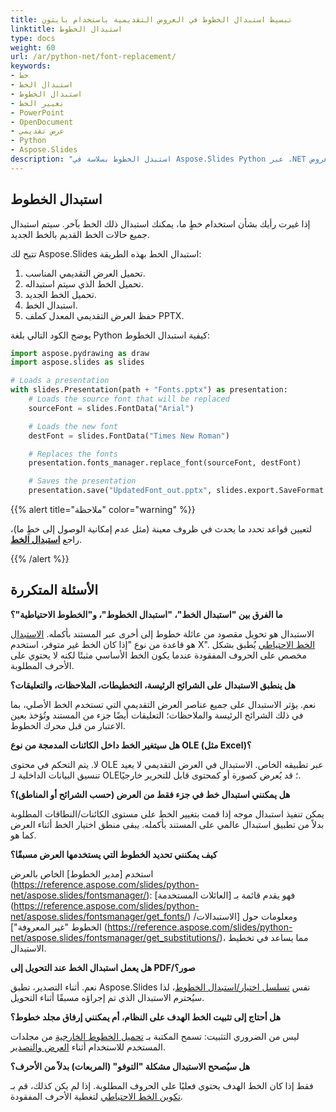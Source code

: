 ```yaml
---
title: تبسيط استبدال الخطوط في العروض التقديمية باستخدام بايثون
linktitle: استبدال الخطوط
type: docs
weight: 60
url: /ar/python-net/font-replacement/
keywords:
- خط
- استبدال الخط
- استبدال الخطوط
- تغيير الخط
- PowerPoint
- OpenDocument
- عرض تقديمي
- Python
- Aspose.Slides
description: "استبدل الخطوط بسلاسة في Aspose.Slides Python عبر .NET لضمان تناسق الطباعة في عروض PowerPoint وOpenDocument."
---
```


## **استبدال الخطوط**

إذا غيرت رأيك بشأن استخدام خطٍ ما، يمكنك استبدال ذلك الخط بآخر. سيتم استبدال جميع حالات الخط القديم بالخط الجديد.

تتيح لك Aspose.Slides استبدال الخط بهذه الطريقة:

1. تحميل العرض التقديمي المناسب.  
2. تحميل الخط الذي سيتم استبداله.  
3. تحميل الخط الجديد.  
4. استبدال الخط.  
5. حفظ العرض التقديمي المعدل كملف PPTX.

يوضح الكود التالي بلغة Python كيفية استبدال الخطوط:

```py
import aspose.pydrawing as draw
import aspose.slides as slides

# Loads a presentation
with slides.Presentation(path + "Fonts.pptx") as presentation:
    # Loads the source font that will be replaced
    sourceFont = slides.FontData("Arial")

    # Loads the new font
    destFont = slides.FontData("Times New Roman")

    # Replaces the fonts
    presentation.fonts_manager.replace_font(sourceFont, destFont)

    # Saves the presentation
    presentation.save("UpdatedFont_out.pptx", slides.export.SaveFormat.PPTX)
```

{{% alert title="ملاحظة" color="warning" %}} 

لتعيين قواعد تحدد ما يحدث في ظروف معينة (مثل عدم إمكانية الوصول إلى خطٍ ما)، راجع [**استبدال الخط**](/slides/ar/python-net/font-substitution/). 

{{% /alert %}}

## **الأسئلة المتكررة**

**ما الفرق بين "استبدال الخط"، "استبدال الخطوط"، و"الخطوط الاحتياطية"؟**

الاستبدال هو تحويل مقصود من عائلة خطوط إلى أخرى عبر المستند بأكمله. [الاستبدال](/slides/ar/python-net/font-substitution/) هو قاعدة من نوع "إذا كان الخط غير متوفر، استخدم X". [الخط الاحتياطي](/slides/ar/python-net/fallback-font/) يُطبق بشكل مخصص على الحروف المفقودة عندما يكون الخط الأساسي مثبتًا لكنه لا يحتوي على الأحرف المطلوبة.

**هل ينطبق الاستبدال على الشرائح الرئيسة، التخطيطات، الملاحظات، والتعليقات؟**

نعم. يؤثر الاستبدال على جميع عناصر العرض التقديمي التي تستخدم الخط الأصلي، بما في ذلك الشرائح الرئيسة والملاحظات؛ التعليقات أيضًا جزء من المستند وتُؤخذ بعين الاعتبار من قبل محرك الخطوط.

**هل سيتغير الخط داخل الكائنات المدمجة من نوع OLE (مثل Excel)؟**

لا. يتم التحكم في محتوى OLE عبر تطبيقه الخاص. الاستبدال في العرض التقديمي لا يعيد تنسيق البيانات الداخلية لـ OLE؛ قد يُعرض كصورة أو كمحتوى قابل للتحرير خارجيًا.

**هل يمكنني استبدال خط في جزء فقط من العرض (حسب الشرائح أو المناطق)؟**

يمكن تنفيذ استبدال موجه إذا قمت بتغيير الخط على مستوى الكائنات/النطاقات المطلوبة بدلاً من تطبيق استبدال عالمي على المستند بأكمله. يبقى منطق اختيار الخط أثناء العرض كما هو.

**كيف يمكنني تحديد الخطوط التي يستخدمها العرض مسبقًا؟**

استخدم [مدير الخطوط] الخاص بالعرض (https://reference.aspose.com/slides/python-net/aspose.slides/fontsmanager/): فهو يقدم قائمة بـ [العائلات المستخدمة] (https://reference.aspose.com/slides/python-net/aspose.slides/fontsmanager/get_fonts/) ومعلومات حول [الاستبدالات/الخطوط "غير المعروفة"] (https://reference.aspose.com/slides/python-net/aspose.slides/fontsmanager/get_substitutions/)، مما يساعد في تخطيط الاستبدال.

**هل يعمل استبدال الخط عند التحويل إلى PDF/صور؟**

نعم. أثناء التصدير، تطبق Aspose.Slides نفس [تسلسل اختيار/استبدال الخطوط](/slides/ar/python-net/font-selection-sequence/)، لذا سيُحترم الاستبدال الذي تم إجراؤه مسبقًا أثناء التحويل.

**هل أحتاج إلى تثبيت الخط الهدف على النظام، أم يمكنني إرفاق مجلد خطوط؟**

ليس من الضروري التثبيت: تسمح المكتبة بـ [تحميل الخطوط الخارجية](/slides/ar/python-net/custom-font/) من مجلدات المستخدم للاستخدام أثناء [العرض والتصدير](/slides/ar/python-net/convert-powerpoint/).

**هل سيُصحح الاستبدال مشكلة "التوفو" (المربعات) بدلاً من الأحرف؟**

فقط إذا كان الخط الهدف يحتوي فعليًا على الحروف المطلوبة. إذا لم يكن كذلك، قم بـ [تكوين الخط الاحتياطي](/slides/ar/python-net/fallback-font/) لتغطية الأحرف المفقودة.